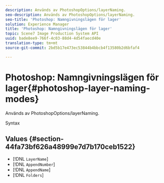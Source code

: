```yaml
---
description: Används av PhotoshopOptions/layerNaming.
seo-description: Används av PhotoshopOptions/layerNaming.
seo-title: 'Photoshop: Namngivningslägen för lager'
solution: Experience Manager
title: 'Photoshop: Namngivningslägen för lager'
topic: Scene7 Image Production System API
uuid: bade8ee9-766f-4c03-88d4-4d54faecd40e
translation-type: tm+mt
source-git-commit: 2bd5b17e473ec53844b4bbcb4f13580b2d6bfaf4

---
```



# Photoshop: Namngivningslägen för lager{#photoshop-layer-naming-modes}

Används av PhotoshopOptions/layerNaming.

Syntax

## Values {#section-44fa73bf626a48999e7d7b170ceb1522}

* [!DNL `LayerName`]
* [!DNL `AppendNumber`]
* [!DNL `AppendName`]
* [!DNL `Folders`]

